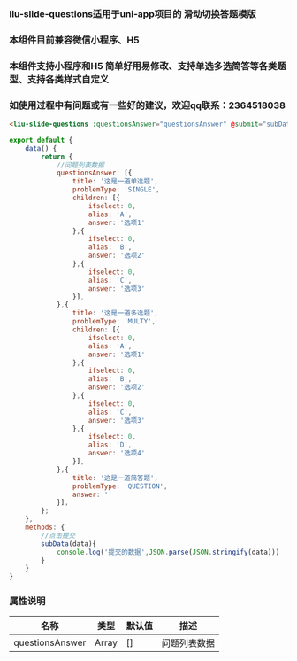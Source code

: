 ### liu-slide-questions适用于uni-app项目的 滑动切换答题模版
### 本组件目前兼容微信小程序、H5
### 本组件支持小程序和H5 简单好用易修改、支持单选多选简答等各类题型、支持各类样式自定义
### 如使用过程中有问题或有一些好的建议，欢迎qq联系：2364518038

``` html
<liu-slide-questions :questionsAnswer="questionsAnswer" @submit="subData"></liu-slide-questions>
```

``` javascript
export default {
	data() {
		return {
			//问题列表数据
			questionsAnswer: [{
				title: '这是一道单选题',
				problemType: 'SINGLE',
				children: [{
					ifselect: 0,
					alias: 'A',
					answer: '选项1'
				},{
					ifselect: 0,
					alias: 'B',
					answer: '选项2'
				},{
					ifselect: 0,
					alias: 'C',
					answer: '选项3'
				}],
			},{
				title: '这是一道多选题',
				problemType: 'MULTY',
				children: [{
					ifselect: 0,
					alias: 'A',
					answer: '选项1'
				},{
					ifselect: 0,
					alias: 'B',
					answer: '选项2'
				},{
					ifselect: 0,
					alias: 'C',
					answer: '选项3'
				},{
					ifselect: 0,
					alias: 'D',
					answer: '选项4'
				}],
			},{
				title: '这是一道简答题',
				problemType: 'QUESTION',
				answer: ''
			}],
		};
	},
	methods: {
		//点击提交
		subData(data){
			console.log('提交的数据',JSON.parse(JSON.stringify(data)))
		}
	}
}
```

### 属性说明
| 名称                         | 类型            | 默认值               			| 描述            |
| ----------------------------|--------------- | --------------------     | ---------------|
| questionsAnswer             | Array          | []             			    | 问题列表数据